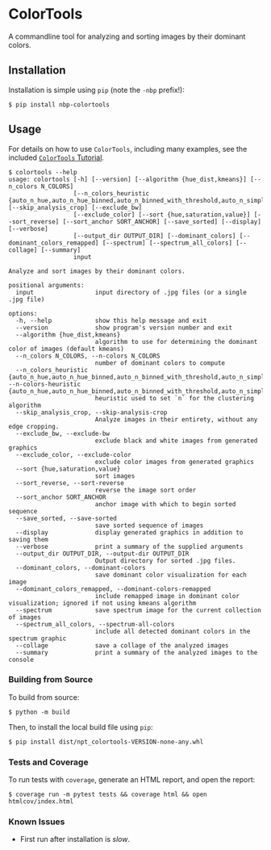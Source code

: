 # ColorTools

A commandline tool for analyzing and sorting images by their dominant colors.

## Installation
Installation is simple using `pip` (note the `-nbp` prefix!): 

```
$ pip install nbp-colortools
```

## Usage
For details on how to use `ColorTools`, including many examples, see the included [`ColorTools` Tutorial](docs/colortools-tutorial.md). 

```
$ colortools --help
usage: colortools [-h] [--version] [--algorithm {hue_dist,kmeans}] [--n_colors N_COLORS]
                  [--n_colors_heuristic {auto_n_hue,auto_n_hue_binned,auto_n_binned_with_threshold,auto_n_simple_threshold}] [--skip_analysis_crop] [--exclude_bw]
                  [--exclude_color] [--sort {hue,saturation,value}] [--sort_reverse] [--sort_anchor SORT_ANCHOR] [--save_sorted] [--display] [--verbose]
                  [--output_dir OUTPUT_DIR] [--dominant_colors] [--dominant_colors_remapped] [--spectrum] [--spectrum_all_colors] [--collage] [--summary]
                  input

Analyze and sort images by their dominant colors.

positional arguments:
  input                 input directory of .jpg files (or a single .jpg file)

options:
  -h, --help            show this help message and exit
  --version             show program's version number and exit
  --algorithm {hue_dist,kmeans}
                        algorithm to use for determining the dominant color of images (default kmeans)
  --n_colors N_COLORS, --n-colors N_COLORS
                        number of dominant colors to compute
  --n_colors_heuristic {auto_n_hue,auto_n_hue_binned,auto_n_binned_with_threshold,auto_n_simple_threshold}, --n-colors-heuristic {auto_n_hue,auto_n_hue_binned,auto_n_binned_with_threshold,auto_n_simple_threshold}
                        heuristic used to set `n` for the clustering algorithm
  --skip_analysis_crop, --skip-analysis-crop
                        Analyze images in their entirety, without any edge cropping.
  --exclude_bw, --exclude-bw
                        exclude black and white images from generated graphics
  --exclude_color, --exclude-color
                        exclude color images from generated graphics
  --sort {hue,saturation,value}
                        sort images
  --sort_reverse, --sort-reverse
                        reverse the image sort order
  --sort_anchor SORT_ANCHOR
                        anchor image with which to begin sorted sequence
  --save_sorted, --save-sorted
                        save sorted sequence of images
  --display             display generated graphics in addition to saving them
  --verbose             print a summary of the supplied arguments
  --output_dir OUTPUT_DIR, --output-dir OUTPUT_DIR
                        Output directory for sorted .jpg files.
  --dominant_colors, --dominant-colors
                        save dominant color visualization for each image
  --dominant_colors_remapped, --dominant-colors-remapped
                        include remapped image in dominant color visualization; ignored if not using kmeans algorithm
  --spectrum            save spectrum image for the current collection of images
  --spectrum_all_colors, --spectrum-all-colors
                        include all detected dominant colors in the spectrum graphic
  --collage             save a collage of the analyzed images
  --summary             print a summary of the analyzed images to the console
```

### Building from Source
To build from source: 

```
$ python -m build
```

Then, to install the local build file using `pip`: 

```
$ pip install dist/npt_colortools-VERSION-none-any.whl
```

### Tests and Coverage
To run tests with `coverage`, generate an HTML report, and open the report: 

```
$ coverage run -m pytest tests && coverage html && open htmlcov/index.html 
```

### Known Issues
- First run after installation is _slow_.
